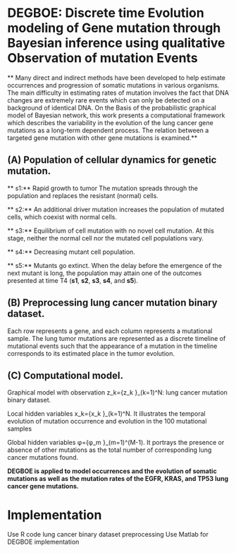 # DEGBOE: Discrete time Evolution modeling of Gene mutation through Bayesian inference using qualitative Observation of mutation Events

 
** Many direct and indirect methods have been developed to help estimate occurrences and progression of somatic mutations in various organisms. The main difficulty in estimating rates of mutation involves the fact that DNA changes are extremely rare events which can only be detected on a background of identical DNA. On the Basis of the probabilistic graphical model of Bayesian network, this work presents a computational framework which describes the variability in the evolution of the lung cancer gene mutations as a long-term dependent process. The relation between a targeted gene mutation with other gene mutations is examined.**

## (A) Population of cellular dynamics for genetic mutation.

** s1:** Rapid growth to tumor
The mutation spreads through the population and replaces the resistant (normal) cells. 

** s2:** An additional driver mutation increases the population of mutated cells, which coexist with normal cells. 

** s3:** Equilibrium of cell mutation with no novel cell mutation. At this stage, neither the normal cell nor the mutated cell populations vary. 

** s4:** Decreasing mutant cell population.

 ** s5:** Mutants go extinct. When the delay before the emergence of the next mutant is long, the population may attain one of the outcomes presented at time T4 (**s1**, **s2**, **s3**, **s4**, and **s5**). 

## (B) Preprocessing lung cancer mutation binary dataset. 

Each row represents a gene, and each column represents a mutational sample. The lung tumor mutations are represented as a discrete timeline of mutational events such that the appearance of a mutation in the timeline corresponds to its estimated place in the tumor evolution.

## (C) Computational model. 

Graphical model with observation z_k={z_k }_(k=1)^N: lung cancer mutation binary dataset.

Local hidden variables x_k={x_k }_(k=1)^N. It illustrates the temporal evolution of mutation occurrence and evolution in the 100 mutational samples

Global hidden variables φ={φ_m }_(m=1)^(M-1). It portrays the presence or absence of other mutations as the total number of corresponding lung cancer mutations found.


**DEGBOE is applied to model occurrences and the evolution of somatic mutations as well as the mutation rates of the EGFR, KRAS, and TP53 lung cancer gene mutations.**

# Implementation
Use R code lung cancer binary dataset preprocessing
Use Matlab for DEGBOE implementation

